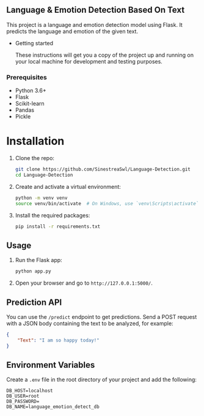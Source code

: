 ## Language & Emotion Detection Based On Text

  This project is a language and emotion detection model using Flask. It predicts the language and emotion of the given text.

- Getting started
 
  These instructions will get you a copy of the project up and running on your local machine for development and testing purposes.

### Prerequisites
- Python 3.6+
- Flask
- Scikit-learn
- Pandas
- Pickle


# Installation
1. Clone the repo:
   ```sh
   git clone https://github.com/SinestreaSwl/Language-Detection.git
   cd Language-Detection
   ```

2. Create and activate a virtual environment:
    ```sh
    python -m venv venv
    source venv/bin/activate  # On Windows, use `venv\Scripts\activate`
    ```
    
3. Install the required packages:
    ```sh
    pip install -r requirements.txt
    ```

## Usage
1. Run the Flask app:
   ```sh
   python app.py
   ```

2. Open your browser and go to `http://127.0.0.1:5000/`.

## Prediction API

You can use the `/predict` endpoint to get predictions. Send a POST request with a JSON body containing the text to be analyzed, for example:
```json
{
    "Text": "I am so happy today!"
}
```

## Environment Variables

Create a `.env` file in the root directory of your project and add the following:
```env
DB_HOST=localhost
DB_USER=root
DB_PASSWORD=
DB_NAME=language_emotion_detect_db
```
